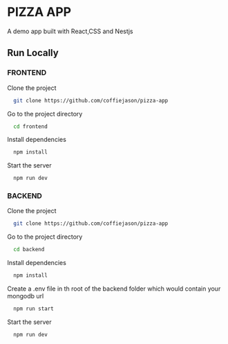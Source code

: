 
# PIZZA APP

A demo app built with React,CSS and Nestjs


## Run Locally 
### FRONTEND


Clone the project

```bash
  git clone https://github.com/coffiejason/pizza-app
```

Go to the project directory

```bash
  cd frontend
```

Install dependencies

```bash
  npm install 
```

Start the server

```bash
  npm run dev
```


### BACKEND


Clone the project

```bash
  git clone https://github.com/coffiejason/pizza-app
```

Go to the project directory

```bash
  cd backend
```

Install dependencies

```bash
  npm install 
```

Create a .env file in th root of the backend folder which would contain your mongodb url

```bash
  npm run start
```

Start the server

```bash
  npm run dev
```

